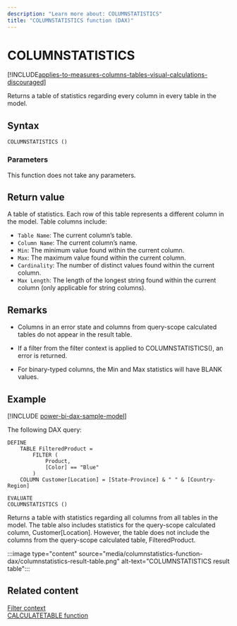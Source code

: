 ```yaml
---
description: "Learn more about: COLUMNSTATISTICS"
title: "COLUMNSTATISTICS function (DAX)"
---
```

# COLUMNSTATISTICS

[!INCLUDE[applies-to-measures-columns-tables-visual-calculations-discouraged](includes/applies-to-measures-columns-tables-visual-calculations-discouraged.md)]

Returns a table of statistics regarding every column in every table in the model.

## Syntax

```dax
COLUMNSTATISTICS ()
```

### Parameters

This function does not take any parameters.

## Return value

A table of statistics. Each row of this table represents a different column in the model. Table columns include:

- `Table Name`: The current column’s table.
- `Column Name`: The current column’s name.
- `Min`: The minimum value found within the current column.
- `Max`: The maximum value found within the current column.
- `Cardinality`: The number of distinct values found within the current column.
- `Max Length`: The length of the longest string found within the current column (only applicable for string columns).

## Remarks

- Columns in an error state and columns from query-scope calculated tables do not appear in the result table.

- If a filter from the filter context is applied to COLUMNSTATISTICS(), an error is returned.

- For binary-typed columns, the Min and Max statistics will have BLANK values.


## Example

[!INCLUDE [power-bi-dax-sample-model](includes/power-bi-dax-sample-model.md)]

The following DAX query:

```dax
DEFINE
    TABLE FilteredProduct =
        FILTER (
            Product,
            [Color] == "Blue"
        )
    COLUMN Customer[Location] = [State-Province] & " " & [Country-Region]

EVALUATE
COLUMNSTATISTICS ()

```

Returns a table with statistics regarding all columns from all tables in the model. The table also includes statistics for the query-scope calculated column, Customer[Location]. However, the table does not include the columns from the query-scope calculated table, FilteredProduct.

:::image type="content" source="media/columnstatistics-function-dax/columnstatistics-result-table.png" alt-text="COLUMNSTATISTICS result table":::

## Related content

[Filter context](dax-overview.md#filter-context)  
[CALCULATETABLE function](calculatetable-function-dax.md)  
